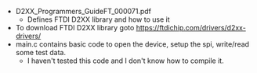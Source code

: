 - D2XX_Programmers_GuideFT_000071.pdf
    - Defines FTDI D2XX library and how to use it
- To download FTDI D2XX library goto https://ftdichip.com/drivers/d2xx-drivers/
- main.c contains basic code to open the device, setup the spi, write/read some test data.
    - I haven't tested this code and I don't know how to compile it.